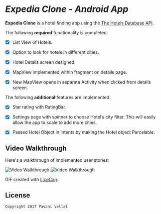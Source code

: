 # *Expedia Clone - Android App*

**Expedia Clone** is a hotel finding app using the [The Hotels Database API](https://techblog.expedia.com/utility/#).

The following **required** functionality is completed:

- [x] List View of Hotels.
- [x] Option to look for hotels in different cities.
- [x] Hotel Details screen designed.
- [x] MapView implemented within fragment on details page.
- [x] New MapView opens in separate Activity when clicked from details screen.


The following **additional** features are implemented:

- [x] Star rating with RatingBar.
- [x] Settings page with spinner to choose Hotel’s city filter. This will easily allow the app to scale to add more cities.
- [x] Passed Hotel Object in intents by making the Hotel object Parcelable.



## Video Walkthrough

Here's a walkthrough of implemented user stories:

<img src='http://i.imgur.com/gRypsxr.gif' title='Video Walkthrough' width='' alt='Video Walkthrough' />

<img src='http://i.imgur.com/QdzMmB5.gif' title='Video Walkthrough' width='' alt='Video Walkthrough' />


GIF created with [LiceCap](http://www.cockos.com/licecap/).

## License

    Copyright 2017 Pavani Vellal